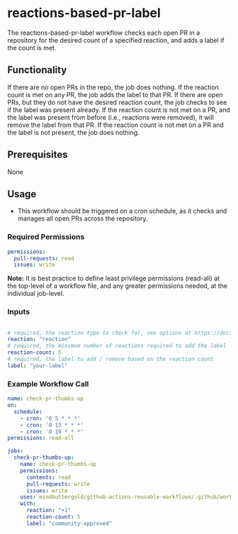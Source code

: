 # reactions-based-pr-label

The reactions-based-pr-label workflow checks each open PR in a repository for the desired count of a specified reaction, and adds a label if the count is met.

## Functionality

If there are no open PRs in the repo, the job does nothing. If the reaction count is met on any PR, the job adds the label to that PR. If there are open PRs, but they do not have the desired reaction count, the job checks to see if the label was present already. If the reaction count is not met on a PR, and the label was present from before (i.e., reactions were removed), it will remove the label from that PR. If the reaction count is not met on a PR and the label is not present, the job does nothing.

## Prerequisites

None

## Usage

- This workflow should be triggered on a cron schedule, as it checks and manages all open PRs across the repository.

### Required Permissions

```yaml
permissions:
  pull-requests: read
  issues: write
```

**Note:** It is best practice to define least privilege permissions (read-all) at the top-level of a workflow file, and any greater permissions needed, at the individual job-level.

### Inputs

```yaml

# required, the reaction type to check for, see options at https://docs.github.com/en/rest/reactions/reactions?apiVersion=2022-11-28#about-reactions
reaction: "reaction"
# required, the minimum number of reactions required to add the label
reaction-count: 5
# required, the label to add / remove based on the reaction count
label: "your-label"
```

### Example Workflow Call

```yaml
name: check-pr-thumbs-up
on:
  schedule:
    - cron: '0 5 * * *'
    - cron: '0 13 * * *' 
    - cron: '0 19 * * *'
permissions: read-all

jobs:
  check-pr-thumbs-up:
    name: check-pr-thumbs-up
    permissions:
      contents: read
      pull-requests: write
      issues: write
    uses: mindbuttergold/github-actions-reusable-workflows/.github/workflows/reactions-based-pr-label.yaml@v2.0.0
    with:
      reaction: "+1"
      reaction-count: 5
      label: "community-approved"
```
